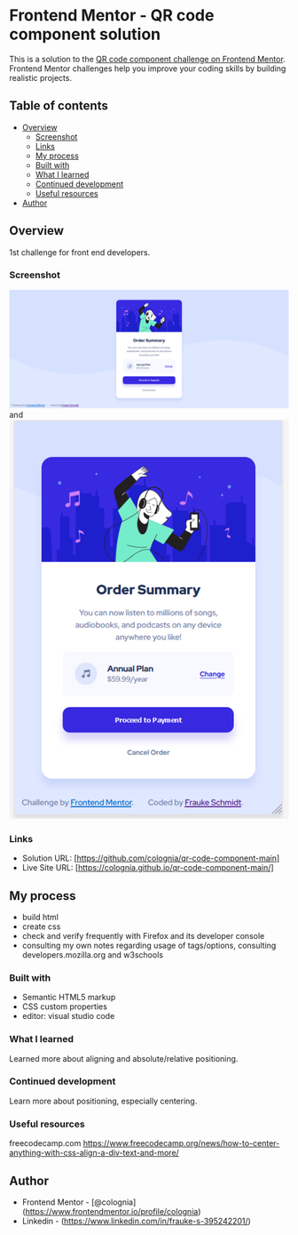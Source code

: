 # Frontend Mentor - QR code component solution

This is a solution to the [QR code component challenge on Frontend Mentor](https://www.frontendmentor.io/challenges/qr-code-component-iux_sIO_H). Frontend Mentor challenges help you improve your coding skills by building realistic projects. 

## Table of contents

- [Overview](#overview)
  - [Screenshot](#screenshot)
  - [Links](#links)
  - [My process](#my-process)
  - [Built with](#built-with)
  - [What I learned](#what-i-learned)
  - [Continued development](#continued-development)
  - [Useful resources](#useful-resources)
- [Author](#author)

## Overview

1st challenge for front end developers.

### Screenshot

![](./solution_desktop.png) and ![](./solution_mobile.png)

### Links

- Solution URL: [https://github.com/colognia/qr-code-component-main]
- Live Site URL: [https://colognia.github.io/qr-code-component-main/]

## My process

- build html
- create css
- check and verify frequently with Firefox and its developer console
- consulting my own notes regarding usage of tags/options, consulting developers.mozilla.org and w3schools


### Built with

- Semantic HTML5 markup
- CSS custom properties
- editor: visual studio code

### What I learned
Learned more about aligning and absolute/relative positioning.

### Continued development

Learn more about positioning, especially centering.

### Useful resources

freecodecamp.com
https://www.freecodecamp.org/news/how-to-center-anything-with-css-align-a-div-text-and-more/

## Author

- Frontend Mentor - [@colognia] (https://www.frontendmentor.io/profile/colognia)
- Linkedin - (https://www.linkedin.com/in/frauke-s-395242201/)

